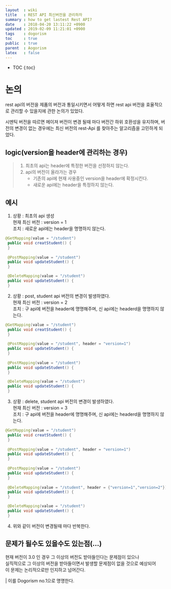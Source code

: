 ```yaml
---
layout  : wiki
title   : REST API 최신버전을 관리하자
summary : how to get lastest Rest API?
date    : 2018-04-20 13:11:22 +0900
updated : 2019-02-09 11:21:01 +0900
tags    : dogorism
toc     : true
public  : true
parent  : Aogorism
latex   : false
---
```

* TOC
{:toc}

# 논의
rest api의 버전을 제품의 버전과 통일시키면서
어떻게 하면 rest api 버전을 효율적으로 관리할 수 있을지에 관한 논의가 있었다.

시멘틱 버전을 따르면 메이져 버전이 변경 될때 마다 
버전간 하위 호환성을 유지하며, 버전의 변경이 없는 경우에는 최신 버전의 rest-Api 를 찾아주는 알고리즘을 고민하게 되었다.


## logic(version을 header에 관리하는 경우)
>1. 최초의 api는 header에 특정한 버전을 선정하지 않는다.
>2. api의 버전이 올라가는 경우
>    * 기존의 api에 현재 사용중인 version을 header에 확정시킨다.
>    * 새로운 api에는 header을 특정하지 않는다.


## 예시

1. 상황 : 최초의 api 생성  
   현재 최신 버전 : version = 1  
   조치 : 새로운 api에는 header을 명명하지 않는다.  
   
 ```java
 @GetMapping(value = "/student")
  public void creatStudent() {
  }
  
  @PostMapping(value = "/student")
  public void updateStudent() {
  }

  @DeleteMapping(value = "/student")
  public void updateStudent() {
  }
```

2. 상황 : post, student api 버전의 변경이 발생하였다.  
   현재 최신 버전 : version = 2  
   조치 : 구 api에 버전을 header에 명명해주며, 신 api에는 headerd을 명명하지 않는다.  
   
 ```java
 @GetMapping(value = "/student")
  public void creatStudent() {
  }
  
  @PostMapping(value = "/student", header = "version=1")
  public void updateStudent() {
  }
  
  @PostMapping(value = "/student")
  public void updateStudent() {
  }

  @DeleteMapping(value = "/student")
  public void updateStudent() {
  }
```

3. 상황 : delete, student api 버전의 변경이 발생하였다.  
   현재 최신 버전 : version = 3  
   조치 : 구 api에 버전을 header에 명명해주며, 신 api에는 headerd을 명명하지 않는다.  
   
 ```java
 @GetMapping(value = "/student")
  public void creatStudent() {
  }
  
  @PostMapping(value = "/student", header = "version=1")
  public void updateStudent() {
  }
  
  @PostMapping(value = "/student")
  public void updateStudent() {
  }
  
  @DeleteMapping(value = "/student", header = {"version=1","version=2"})
  public void updateStudent() {
  }

  @DeleteMapping(value = "/student")
  public void updateStudent() {
  }
```

4. 위와 같이 버전이 변경될때 마다 반복한다. 


## 문제가 될수도 있을수도 있는점(...)
현재 버전이 3.0 인 경우 그 이상의 버전도 받아들인다는 문제점이 있으나  
실직적으로 그 이상의 버전을 받아들이면서 발생할 문제점이 없을 것으로 예상되어  
이 문제는 논리적으로만 인지하고 넘어간다. 


| 이를 Dogorism no.1으로 명명한다.



